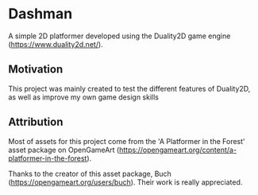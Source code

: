 # Dashman
A simple 2D platformer developed using the Duality2D game engine (<https://www.duality2d.net/>).

## Motivation
This project was mainly created to test the different features of Duality2D, as well as improve my own game design skills

## Attribution

Most of assets for this project come from the 'A Platformer in the Forest' asset package on OpenGameArt (<https://opengameart.org/content/a-platformer-in-the-forest>).

Thanks to the creator of this asset package, Buch (<https://opengameart.org/users/buch>). Their work is really appreciated.



